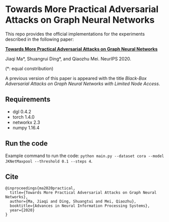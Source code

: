 # **Towards More Practical Adversarial Attacks on Graph Neural Networks**

This repo provides the official implementations for the experiments described in the following paper:

[**Towards More Practical Adversarial Attacks on Graph Neural Networks**](https://arxiv.org/abs/2006.05057)

Jiaqi Ma\*, Shuangrui Ding\*, and Qiaozhu Mei. NeurIPS 2020.

(\*: equal constribution)

A previous version of this paper is appeared with the title *Black-Box Adversarial Attacks on Graph Neural Networks with Limited Node Access*.

## Requirements
- dgl 0.4.2
- torch 1.4.0    
- networkx 2.3  
- numpy 1.16.4 

## Run the code

Example command to run the code: `python main.py --dataset cora --model JKNetMaxpool --threshold 0.1 --steps 4`. 

## Cite
```
@inproceedings{ma2020practical,
  title={Towards More Practical Adversarial Attacks on Graph Neural Networks},
  author={Ma, Jiaqi and Ding, Shuangtui and Mei, Qiaozhu},
  booktitle={Advances in Neural Information Processing Systems},
  year={2020}
}
```
